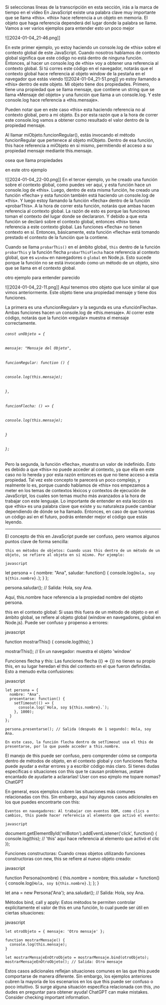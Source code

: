


Si seleccionas líneas de la transcripción en esta sección, irás a la marca de tiempo en el vídeo
En JavaScript existe una palabra clave muy importante que se llama «this». «this» hace referencia a un objeto en memoria. El objeto que haga referencia dependerá del lugar donde la palabra se llame. Vamos a ver varios ejemplos para entender esto un poco mejor


![[2024-01-04_21-46.png]]


 En este primer ejemplo, yo estoy haciendo un console.log de «this» sobre el contexto global de este JavaScript. Cuando nosotros hablamos de contexto global significa que este código no está dentro de ninguna función. Entonces, al hacer un console.log de «this» voy a obtener una referencia al contexto global. Si tú corres este código en el navegador, notarás que el contexto global hace referencia al objeto window de la pestaña en el navegador que estás viendo
![[2024-01-04_21-51.png]]
yo estoy llamando a «this» dentro de este objeto. Mi objeto tiene dos propiedades. 
Primero, tiene una propiedad que se llama mensaje, que contiene un string que se llama «Mensaje del objeto» y una función que llama a un console.log. 
Y este console.log hace referencia a «this.mensaje». 

Pueden notar que en este caso «this» esta haciendo referencia no al contexto global, pero a mi objeto. Es por esta razón que a la hora de correr este console.log vamos a obtener como resultado el valor dentro de la propiedad mensaje.

Al llamar miObjeto.funcionRegular(), estás invocando el método funcionRegular que pertenece al objeto miObjeto. Dentro de esa función, this hace referencia a miObjeto en sí mismo, permitiendo el acceso a su propiedad mensaje mediante this.mensaje.

osea que llama   propiedades

en este otro ejemplo

![[2024-01-04_22-00.png]]
 En el tercer ejemplo, yo he creado una función sobre el contexto global, como puedes ver aquí, y esta función hace un console.log de «this». Luego, dentro de esta misma función, he creado una función «flecha» y esta función también está haciendo un console.log de «this». Y luego estoy llamando la función «flecha» dentro de la función «probarThis». A la hora de correr esta función, notarás que ambas hacen referencia al contexto global. La razón de esto es porque las funciones toman el contexto del lugar donde se declararon. Y debido a que esta función se declaró sobre el contexto global, entonces «this» toma referencia a este contexto global. Las funciones «flecha» no tienen contexto en sí. Entonces, básicamente, esta función «flecha» está tomando prestado el contexto de la función que la contiene.

Cuando se llama `probarThis()` en el ámbito global, `this` dentro de la función `probarThis` y la función flecha `probarThisFlecha` hace referencia al contexto global, que es `window` en navegadores o `global` en Node.js. Esto sucede porque la función no se está invocando como un método de un objeto, sino que se llama en el contexto global.

otro ejemplo para entender parecido


![[2024-01-04_22-11.png]]
 Aquí tenemos otro objeto que luce similar al que vimos anteriormente. Este objeto tiene una propiedad mensaje y tiene dos funciones. 
 
 La primera es una «funcionRegular» y la segunda es una «funciónFlecha». Ambas funciones hacen un console.log de «this.mensaje». Al correr este código, notarás que la función «regular» muestra el mensaje correctamente. 
 
###### `const unObjeto = {`

###### `mensaje: "Mensaje del Objeto",`

###### `funcionRegular: function () {`

###### `console.log(this.mensaje);`

###### `},`

###### `funcionFlecha: () => {`

###### `console.log(this.mensaje);`

###### `}`

###### `};`
 

 Pero la segunda, la función «flecha», muestra un valor de indefinido. Esto es debido a que «this» no puede acceder al contexto, ya que ella en este caso no lo hereda y por esta razón entonces es que no tiene acceso a esta propiedad. Tal vez este concepto te parecerá un poco complejo, y realmente lo es, porque cuando hablamos de «this» nos empezamos a meter en los temas de contextos léxicos y contextos de ejecución de JavaScript, los cuales son temas mucho más avanzados a la hora de trabajar con este lenguaje. Lo importante de entender en esta lección es que «this» es una palabra clave que existe y su naturaleza puede cambiar dependiendo de dónde se ha llamado. Entonces, en caso de que tuvieras un código así en el futuro, podrás entender mejor el código que estás leyendo. 

------------------------


El concepto de this en JavaScript puede ser confuso, pero veamos algunos puntos clave de forma sencilla:

    this en métodos de objetos: Cuando usas this dentro de un método de un objeto, se refiere al objeto en sí mismo. Por ejemplo:

    javascript

let persona = {
  nombre: "Ana",
  saludar: function() {
    console.log(`Hola, soy ${this.nombre}.`);
  }
};

persona.saludar(); // Salida: Hola, soy Ana.

Aquí, this.nombre hace referencia a la propiedad nombre del objeto persona.

this en el contexto global: Si usas this fuera de un método de objeto o en el ámbito global, se refiere al objeto global (window en navegadores, global en Node.js). Puede ser confuso y propenso a errores:

javascript

function mostrarThis() {
  console.log(this);
}

mostrarThis(); // En un navegador: muestra el objeto 'window'

Funciones flecha y this: Las funciones flecha (() => {}) no tienen su propio this, en su lugar heredan el this del contexto en el que fueron definidas. Esto a menudo evita confusiones:

javascript

    let persona = {
      nombre: "Ana",
      presentarse: function() {
        setTimeout(() => {
          console.log(`Hola, soy ${this.nombre}.`);
        }, 1000);
      }
    };

    persona.presentarse(); // Salida (después de 1 segundo): Hola, soy Ana.

    En este caso, la función flecha dentro de setTimeout usa el this de presentarse, por lo que puede acceder a this.nombre.

El manejo de this puede ser confuso, pero comprender cómo se comporta dentro de métodos de objeto, en el contexto global y con funciones flecha puede ayudar a evitar errores y a escribir código más claro. Si tienes dudas específicas o situaciones con this que te causan problemas, ¡estaré encantado de ayudarte a aclararlas!
User
con eso ejmplo me topare nomas?
ChatGPT

En general, esos ejemplos cubren las situaciones más comunes relacionadas con this. Sin embargo, aquí hay algunos casos adicionales en los que puedes encontrarte con this:

    Eventos en navegadores: Al trabajar con eventos DOM, como clics o cambios, this puede hacer referencia al elemento que activó el evento:

    javascript

document.getElementById('miBoton').addEventListener('click', function() {
  console.log(this); // 'this' aquí hace referencia al elemento que activó el clic
});

Funciones constructoras: Cuando creas objetos utilizando funciones constructoras con new, this se refiere al nuevo objeto creado:

javascript

function Persona(nombre) {
  this.nombre = nombre;
  this.saludar = function() {
    console.log(`Hola, soy ${this.nombre}.`);
  };
}

let ana = new Persona('Ana');
ana.saludar(); // Salida: Hola, soy Ana.

Métodos bind, call y apply: Estos métodos te permiten controlar explícitamente el valor de this en una función, lo cual puede ser útil en ciertas situaciones:

javascript

    let otroObjeto = { mensaje: 'Otro mensaje' };

    function mostrarMensaje() {
      console.log(this.mensaje);
    }

    let mostrarMensajeEnOtroObjeto = mostrarMensaje.bind(otroObjeto);
    mostrarMensajeEnOtroObjeto(); // Salida: Otro mensaje

Estos casos adicionales reflejan situaciones comunes en las que this puede comportarse de manera diferente. Sin embargo, los ejemplos anteriores cubren la mayoría de los escenarios en los que this puede ser confuso o poco intuitivo. Si surge alguna situación específica relacionada con this, ¡no dudes en preguntar para obtener ayuda!
ChatGPT can make mistakes. Consider checking important information.